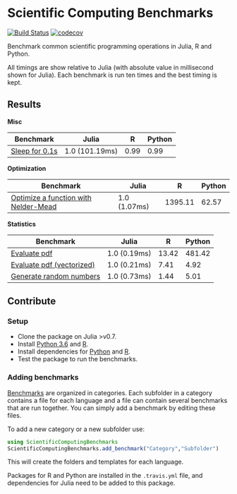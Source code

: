 # Scientific Computing Benchmarks

[![Build Status](https://travis-ci.org/jonathanBieler/ScientificComputingBenchmarks.jl.svg?branch=master)](https://travis-ci.org/jonathanBieler/ScientificComputingBenchmarks.jl)
[![codecov](https://codecov.io/gh/jonathanBieler/ScientificComputingBenchmarks.jl/branch/master/graph/badge.svg)](https://codecov.io/gh/jonathanBieler/ScientificComputingBenchmarks.jl)

Benchmark common scientific programming operations in Julia, R and Python.

All timings are show relative to Julia (with absolute value in millisecond shown
for Julia). Each benchmark is run ten times and the best timing is kept.

## Results

**Misc**
>
| Benchmark | Julia | R | Python |
| --- | --- | --- | --- |
|[Sleep for 0.1s](../master/src/Benchmarks/Misc/Sleep/)|1.0 (101.19ms)|0.99|0.99|
>
**Optimization**
>
| Benchmark | Julia | R | Python |
| --- | --- | --- | --- |
|[Optimize a function with Nelder-Mead](../master/src/Benchmarks/Optimization/Function_Minimization/)|1.0 (1.07ms)|1395.11|62.57|
>
**Statistics**
>
| Benchmark | Julia | R | Python |
| --- | --- | --- | --- |
|[Evaluate pdf](../master/src/Benchmarks/Statistics/Evaluating_pdf/)|1.0 (0.19ms)|13.42|481.42|
|[Evaluate pdf (vectorized)](../master/src/Benchmarks/Statistics/Evaluating_pdf/)|1.0 (0.21ms)|7.41|4.92|
|[Generate random numbers](../master/src/Benchmarks/Statistics/Evaluating_pdf/)|1.0 (0.73ms)|1.44|5.01|
>

## Contribute

### Setup

- Clone the package on Julia >v0.7.
- Install [Python 3.6](https://conda.io/miniconda.html) and [R](https://www.r-project.org).
- Install dependencies for [Python](https://github.com/jonathanBieler/ScientificComputingBenchmarks.jl/blob/master/.travis.yml#L24)  and [R](https://github.com/jonathanBieler/ScientificComputingBenchmarks.jl/blob/master/.travis.yml#L31).
- Test the package to run the benchmarks.

### Adding benchmarks

[Benchmarks](https://github.com/jonathanBieler/ScientificComputingBenchmarks.jl/tree/master/src/Benchmarks) are organized in categories. Each subfolder in a category contains
a file for each language and a file can contain several benchmarks that are
run together. You can simply add a benchmark by editing these files.

To add a new category or a new subfolder use:

```julia
using ScientificComputingBenchmarks
ScientificComputingBenchmarks.add_benchmark("Category","Subfolder")
```

This will create the folders and templates for each language.

Packages for R and Python are installed in the `.travis.yml` file, and dependencies
for Julia need to be added to this package.
